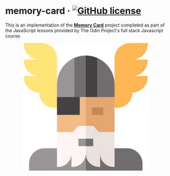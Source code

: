 # memory-card &middot; [![GitHub license](https://img.shields.io/badge/license-MIT-red.svg)](https://github.com/atifcppprogrammer/memory-card/blob/master/LICENSE)
This is an implementation of the **[Memory Card](https://www.theodinproject.com/courses/javascript/lessons/memory-card)** project
completed as part of the JavaScript lessons provided by The Odin Project's full stack Javascript course.
<p align = "center"> <img src = "odin.png" width = "400" height = "400"> </p>

